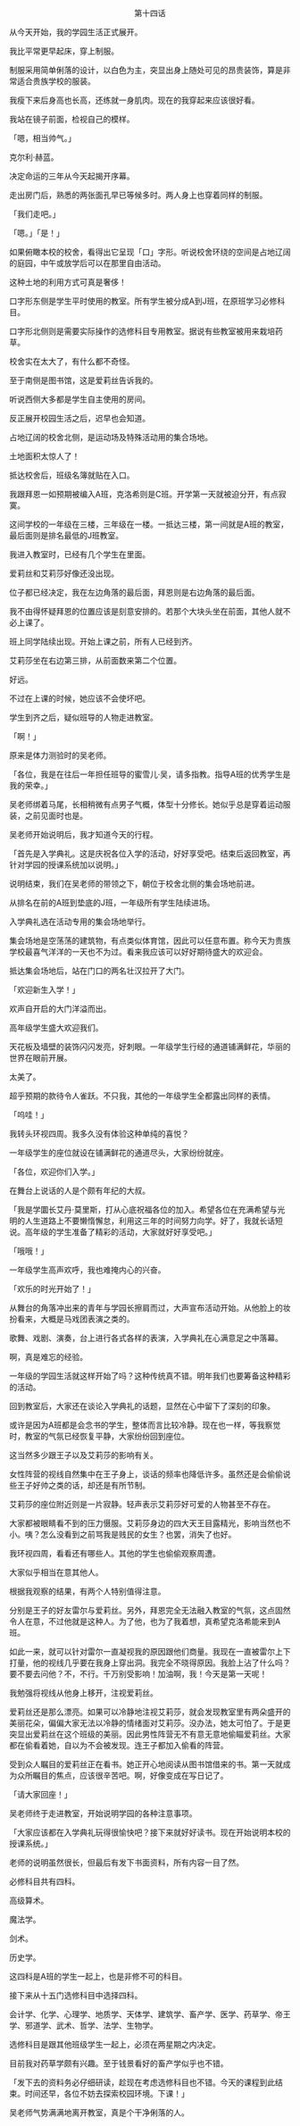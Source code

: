 <p align="center">第十四话</p>

从今天开始，我的学园生活正式展开。

我比平常更早起床，穿上制服。

制服采用简单俐落的设计，以白色为主，突显出身上随处可见的昂贵装饰，算是非常适合贵族学校的服装。

我瘦下来后身高也长高，还练就一身肌肉。现在的我穿起来应该很好看。

我站在镜子前面，检视自己的模样。

「嗯，相当帅气。」

克尔利·赫蓝。

决定命运的三年从今天起揭开序幕。

走出房门后，熟悉的两张面孔早已等候多时。两人身上也穿着同样的制服。

「我们走吧。」

「嗯。」「是！」

如果俯瞰本校的校舍，看得出它呈现「口」字形。听说校舍环绕的空间是占地辽阔的庭园，中午或放学后可以在那里自由活动。

这种土地的利用方式可真是奢侈！

口字形东侧是学生平时使用的教室。所有学生被分成A到J班，在原班学习必修科目。

口字形北侧则是需要实际操作的选修科目专用教室。据说有些教室被用来栽培药草。

校舍实在太大了，有什么都不奇怪。

至于南侧是图书馆，这是爱莉丝告诉我的。

听说西侧大多都是学生自主使用的房间。

反正展开校园生活之后，迟早也会知道。

占地辽阔的校舍北侧，是运动场及特殊活动用的集合场地。

土地面积太惊人了！

抵达校舍后，班级名簿就贴在入口。

我跟拜恩一如预期被编入A班，克洛希则是C班。开学第一天就被迫分开，有点寂寞。

这间学校的一年级在三楼，三年级在一楼。一抵达三楼，第一间就是A班的教室，最后面则是排名最低的J班教室。

我进入教室时，已经有几个学生在里面。

爱莉丝和艾莉莎好像还没出现。

位子都已经决定，我在左边角落的最后面，拜恩则是右边角落的最后面。

我不由得怀疑拜恩的位置应该是刻意安排的。若那个大块头坐在前面，其他人就不必上课了。

班上同学陆续出现。开始上课之前，所有人已经到齐。

艾莉莎坐在右边第三排，从前面数来第二个位置。

好远。

不过在上课的时候，她应该不会使坏吧。

学生到齐之后，疑似班导的人物走进教室。

「啊！」

原来是体力测验时的吴老师。

「各位，我是在往后一年担任班导的蜜雪儿·吴，请多指教。指导A班的优秀学生是我的荣幸。」

吴老师绑着马尾，长相稍微有点男子气概，体型十分修长。她似乎总是穿着运动服装，之前见面时也是。

吴老师开始说明后，我才知道今天的行程。

「首先是入学典礼。这是庆祝各位入学的活动，好好享受吧。结束后返回教室，再针对学园的授课系统加以说明。」

说明结束，我们在吴老师的带领之下，朝位于校舍北侧的集会场地前进。

从排名在前的A班到垫底的J班，一年级所有学生陆续进场。

入学典礼选在活动专用的集会场地举行。

集会场地是空荡荡的建筑物，有点类似体育馆，因此可以任意布置。称今天为贵族学校最喜气洋洋的一天也不为过。看来我应该可以好好期待盛大的欢迎会。

抵达集会场地后，站在门口的两名壮汉拉开了大门。

「欢迎新生入学！」

欢声自开启的大门洋溢而出。

高年级学生盛大欢迎我们。

天花板及墙壁的装饰闪闪发亮，好刺眼。一年级学生行经的通道铺满鲜花，华丽的世界在眼前开展。

太美了。

超乎预期的款待令人雀跃。不只我，其他的一年级学生全都露出同样的表情。

「呜哇！」

我转头环视四周。我多久没有体验这种单纯的喜悦？

一年级学生的座位就设在铺满鲜花的通道尽头，大家纷纷就座。

「各位，欢迎你们入学。」

在舞台上说话的人是个颇有年纪的大叔。

「我是学圜长艾丹·莫里斯，打从心底祝福各位的加入。希望各位在充满希望与光明的人生道路上不要懒惰懈怠，利用这三年的时间努力向学。好了，我就长话短说。高年级的学生准备了精彩的活动，大家就好好享受吧。」

「哦哦！」

一年级学生高声欢呼，我也难掩内心的兴奋。

「欢乐的时光开始了！」

从舞台的角落冲出来的青年与学园长擦肩而过，大声宣布活动开始。从他脸上的妆扮看来，大概是马戏团表演之类的。

歌舞、戏剧、演奏，台上进行各式各样的表演，入学典礼在心满意足之中落幕。

啊，真是难忘的经验。

一年级的学园生活就这样开始了吗？这种传统真不错。明年我们也要筹备这种精彩的活动。

回到教室后，大家还在谈论入学典礼的话题，显然在心中留下了深刻的印象。

或许是因为A班都是会念书的学生，整体而言比较冷静。现在也一样，等我察觉时，教室的气氛已经恢复平静，大家纷纷回到座位。

这当然多少跟王子以及艾莉莎的影响有关。

女性阵营的视线自然集中在王子身上，谈话的频率也降低许多。虽然还是会偷偷说些王子好帅之类的话，却还是有所节制。

艾莉莎的座位附近则是一片寂静。轻声表示艾莉莎好可爱的人物甚至不存在。

大家都被眼睛看不到的压力慑服。艾莉莎身边的四大天王目露精光，影响当然也不小。咦？怎么没看到之前骂我是贱民的女生？也罢，消失了也好。

我环视四周，看看还有哪些人。其他的学生也偷偷观察周遭。

大家似乎相当在意其他人。

根据我观察的结果，有两个人特别值得注意。

分别是王子的好友雷尔与爱莉丝。另外，拜恩完全无法融入教室的气氛，这点固然令人在意，不过他就是这种人。为了他，也为了我着想，真希望克洛希能来到A班。

如此一来，就可以针对雷尔一直凝视我的原因跟他们商量。我现在一直被雷尔上下打量，他的视线几乎要在我身上穿出洞。我完全不晓得原因。我脸上沾了什么吗？要不要去问他？不，不行。千万别受影响！加油啊，我！今天是第一天呢！

我勉强将视线从他身上移开，注视爱莉丝。

爱莉丝还是那么漂亮。如果可以冷静地注视艾莉莎，就会发现教室里有两朵盛开的美丽花朵，偏偏大家无法以冷静的情绪面对艾莉莎。没办法，她太可怕了。于是更突显出爱莉丝在这个班级的美丽。因此男性阵营无不有意无意地偷瞄爱莉丝。大家都在偷看着她，自以为不会被发现。连王子都加入偷看的阵营。

受到众人瞩目的爱莉丝正在看书。她正开心地阅读从图书馆借来的书。第一天就成为众所瞩目的焦点，应该很辛苦吧。啊，好像变成在写日记了。

「请大家回座！」

吴老师终于走进教室，开始说明学园的各种注意事项。

「大家应该都在入学典礼玩得很愉快吧？接下来就好好读书。现在开始说明本校的授课系统。」

老师的说明虽然很长，但最后有发下书面资料，所有内容一目了然。

必修科目共有四科。

高级算术。

魔法学。

剑术。

历史学。

这四科是A班的学生一起上，也是非修不可的科目。

接下来从十五门选修科目中选择四科。

会计学、化学、心理学、地质学、天体学、建筑学、畜产学、医学、药草学、帝王学、邪道学、武术、哲学、法学、生物学。

选修科目是跟其他班级学生一起上，必须在两星期之内决定。

目前我对药草学颇有兴趣。至于钱景看好的畜产学似乎也不错。

「发下去的资料务必仔细研读，趁现在考虑选修科目也不错。今天的课程到此结束。时间还早，各位不妨去探索校园环境。下课！」

吴老师气势满满地离开教室，真是个干净俐落的人。

